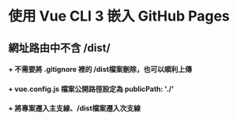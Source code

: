 # 使用 Vue CLI 3 嵌入 GitHub Pages 
## 網址路由中不含 /dist/ 

#### + 不需要將 .gitignore 裡的 /dist檔案刪除，也可以順利上傳

#### + vue.config.js 檔案公開路徑設定為  publicPath: './' 

#### + 將專案遷入主支線、/dist檔案遷入次支線
